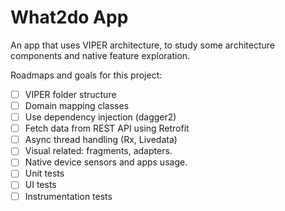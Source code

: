 # What2do App 

An app that uses VIPER architecture, to study some architecture components and native feature exploration.

Roadmaps and goals for this project:

- [ ] VIPER folder structure
- [ ] Domain mapping classes
- [ ] Use dependency injection (dagger2)
- [ ] Fetch data from REST API using Retrofit
- [ ] Async thread handling (Rx, Livedata)
- [ ] Visual related: fragments, adapters.
- [ ] Native device sensors and apps usage.
- [ ] Unit tests
- [ ] UI tests
- [ ] Instrumentation tests
